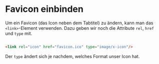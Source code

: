 # Favicon einbinden

<show-structure depth="2" />

Um ein Favicon (das Icon neben dem Tabtitel) zu ändern, kann man das `<link>`-Element verwenden. Dazu geben wir noch die Attribute `rel`, `href`
und `type` mit.

```HTML

<link rel="icon" href="favicon.ico" type="image/x-icon"/>
```

Der `type` ändert sich je nachdem, welches Format unser Icon hat.